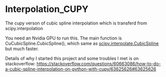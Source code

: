 # Interpolation_CUPY
The cupy verson of cubic spline interpolation which is transferd from scipy.interpolation

You need an Nvidia GPU to run this. The main function is CuCubicSpline.CubicSpline(), which same as [scipy.interpolate.CubicSpline](https://docs.scipy.org/doc/scipy/reference/generated/scipy.interpolate.CubicSpline.html) but much faster. 

Details of why I started this project and some troubles I met is on stackoverflow: https://stackoverflow.com/questions/60663086/how-to-do-a-cubic-spline-interpolation-on-python-with-cupy/63625626#63625626
